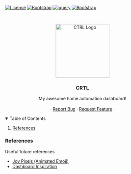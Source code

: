 

[![License][license-shield]][license-url]
[![Bootstrap][bootstrap-shield]][bootstrap-url]
[![jquery][jQuery-shield]][jQuery-url]
[![Bootstrap][fontawesome-shield]][fontawesome-url]

<!-- PROJECT LOGO -->
<br />
<p align="center">
  <a href="https://github.com/aled2305/ae-dos">
    <!-- <img src="images/logo.png" alt="Logo" width="80" height="80"> -->
  </a>
<p align="center">
<a target="_blank" rel="noopener noreferrer" href="https://github.com/aled2305/crtl/blob/master/includes/images/logo/colour_wire@0.25x.png?raw=true">
    <img src="https://github.com/aled2305/crtl/raw/master/includes/images/logo/colour_wire@0.25x.png?raw=true" alt="CTRL Logo" width="175px"></a>
</p>
  <h3 align="center">CRTL</h3>

  <p align="center">
    My awesome home automation dashboard!
    <br />
    <br />
    ·
    <a href="https://github.com/aled2305/ae-dos/issues">Report Bug</a>
    ·
    <a href="https://github.com/aled2305/ae-dos/issues">Request Feature</a>
    ·
  </p>
</p>

<!-- TABLE OF CONTENTS -->
<details open="open">
  <summary>Table of Contents</summary>
  <ol>
    <li>
      <a href="#references">References</a>
    </li>
  </ol>
</details>


<!-- REFERENCES -->
### References

Useful future references
* [Joy Pixels (Animated Emoji)](https://www.joypixels.com/emoji/animated)
* [Dashboard Inspiration](https://youtu.be/_FktMQSD5LE?t=5)


<!-- MARKDOWN LINKS & IMAGES -->
<!-- https://www.markdownguide.org/basic-syntax/#reference-style-links -->
[license-shield]: https://img.shields.io/badge/License-GNU%20AGPLv3-orange?style=for-the-badge
[license-url]: https://github.com/aled2305/ae-dos/blob/master/LICENSE
[bootstrap-shield]: https://img.shields.io/badge/Bootstrap-v5.1.1-blueviolet?style=for-the-badge
[bootstrap-url]: https://getbootstrap.com/
[jQuery-shield]: https://img.shields.io/badge/jQuery-v3.6.0-blue?style=for-the-badge
[jQuery-url]: https://jquery.com/
[fontawesome-shield]: https://img.shields.io/badge/Font%20Awesome-v6.0.0%20Beta%201-yellow?style=for-the-badge
[fontawesome-url]: https://fontawesome.com/
[product-screenshot]: images/screenshot.png
